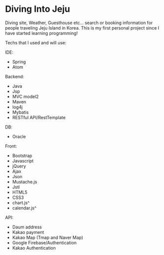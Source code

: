 # Diving Into Jeju
Diving site, Weather, Guesthouse etc... search or booking information for people traveling Jeju Island in Korea.
This is my first personal project since I have started learning programming!

Techs that I used and will use:

IDE:
- Spring
- Atom

Backend:
- Java
- Jsp
- MVC model2
- Maven
- log4j
- Mybatis
- RESTful API/RestTemplate

DB:
- Oracle

Front:
- Bootstrap
- Javascript
- jQuery
- Ajax
- Json
- Mustache.js
- Jstl
- HTML5
- CSS3
- chart.js^
- calendar.js^

API:
- Daum address 
- Kakao payment 
- Kakao Map (Tmap and Naver Map)
- Google Firebase/Authentication
- Kakao Authentication
